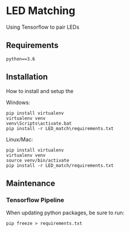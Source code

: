 # LED Matching
Using Tensorflow to pair LEDs

## Requirements

```
python==3.6
```

## Installation
How to install and setup the

Windows:
```
pip install virtualenv
virtualenv venv
venv\Scripts\activate.bat
pip install -r LED_match\requirements.txt
```

Linux/Mac:
```
pip install virtualenv
virtualenv venv
source venv/bin/activate
pip install -r LED_match/requirements.txt
``` 

## Maintenance

### Tensorflow Pipeline
When updating python packages, be sure to run:
```
pip freeze > requirements.txt
```
